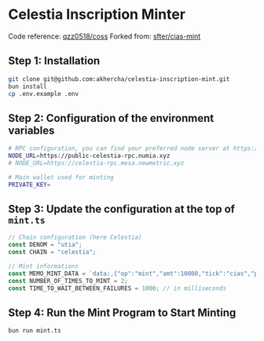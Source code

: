 # Celestia Inscription Minter

Code reference: [qzz0518/coss](https://github.com/qzz0518/coss)
Forked from: [sfter/cias-mint](https://github.com/sfter/cias-mint)

## Step 1: Installation

```bash
git clone git@github.com:akhercha/celestia-inscription-mint.git
bun install
cp .env.example .env
```

## Step 2: Configuration of the environment variables

```bash
# RPC configuration, you can find your preferred node server at https://atomscan.com/directory/celestia
NODE_URL=https://public-celestia-rpc.numia.xyz
# NODE_URL=https://celestia-rpc.mesa.newmetric.xyz

# Main wallet used for minting
PRIVATE_KEY=
```

## Step 3: Update the configuration at the top of `mint.ts`

```typescript
// Chain configuration (here Celestia)
const DENOM = "utia";
const CHAIN = "celestia";

// Mint informations
const MEMO_MINT_DATA = `data:,{"op":"mint","amt":10000,"tick":"cias","p":"cia-20"}`;
const NUMBER_OF_TIMES_TO_MINT = 2;
const TIME_TO_WAIT_BETWEEN_FAILURES = 1000; // in milliseconds
```

## Step 4: Run the Mint Program to Start Minting

```bash
bun run mint.ts
```
